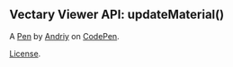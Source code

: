 Vectary Viewer API: updateMaterial()
------------------------------------


A [Pen](https://codepen.io/trushka/pen/bGBGyYw) by [Andriy](https://codepen.io/trushka) on [CodePen](https://codepen.io).

[License](https://codepen.io/trushka/pen/bGBGyYw/license).